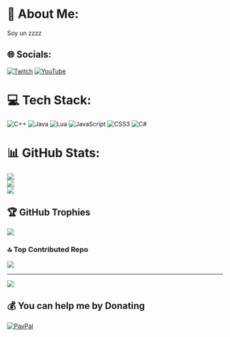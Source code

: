 # 💫 About Me:
Soy un zzzz


## 🌐 Socials:
[![Twitch](https://img.shields.io/badge/Twitch-%239146FF.svg?logo=Twitch&logoColor=white)](https://twitch.tv/avidevs) [![YouTube](https://img.shields.io/badge/YouTube-%23FF0000.svg?logo=YouTube&logoColor=white)](https://youtube.com/@AviDevs) 

# 💻 Tech Stack:
![C++](https://img.shields.io/badge/c++-%2300599C.svg?style=for-the-badge&logo=c%2B%2B&logoColor=white) ![Java](https://img.shields.io/badge/java-%23ED8B00.svg?style=for-the-badge&logo=openjdk&logoColor=white) ![Lua](https://img.shields.io/badge/lua-%232C2D72.svg?style=for-the-badge&logo=lua&logoColor=white) ![JavaScript](https://img.shields.io/badge/javascript-%23323330.svg?style=for-the-badge&logo=javascript&logoColor=%23F7DF1E) ![CSS3](https://img.shields.io/badge/css3-%231572B6.svg?style=for-the-badge&logo=css3&logoColor=white) ![C#](https://img.shields.io/badge/c%23-%23239120.svg?style=for-the-badge&logo=csharp&logoColor=white)
# 📊 GitHub Stats:
![](https://github-readme-stats.vercel.app/api?username=Escarabajohot&theme=gruvbox&hide_border=false&include_all_commits=false&count_private=false)<br/>
![](https://github-readme-streak-stats.herokuapp.com/?user=Escarabajohot&theme=gruvbox&hide_border=false)<br/>
![](https://github-readme-stats.vercel.app/api/top-langs/?username=Escarabajohot&theme=gruvbox&hide_border=false&include_all_commits=false&count_private=false&layout=compact)

## 🏆 GitHub Trophies
![](https://github-profile-trophy.vercel.app/?username=Escarabajohot&theme=radical&no-frame=false&no-bg=true&margin-w=4)

### 🔝 Top Contributed Repo
![](https://github-contributor-stats.vercel.app/api?username=Escarabajohot&limit=5&theme=dark&combine_all_yearly_contributions=true)

---
[![](https://visitcount.itsvg.in/api?id=Escarabajohot&icon=0&color=0)](https://visitcount.itsvg.in)

  ## 💰 You can help me by Donating
  [![PayPal](https://img.shields.io/badge/PayPal-00457C?style=for-the-badge&logo=paypal&logoColor=white)](https://paypal.me/joseralbertotavarez) 

  
<!-- Proudly created with GPRM ( https://gprm.itsvg.in ) -->
